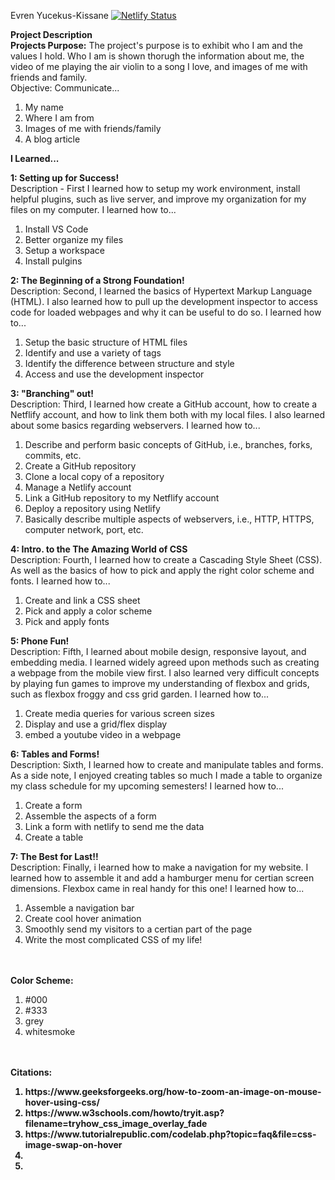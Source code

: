 Evren Yucekus-Kissane
[![Netlify Status](https://api.netlify.com/api/v1/badges/2557a18b-6276-47b4-9de1-4da1ee9470d1/deploy-status)](https://app.netlify.com/sites/awesomeman/deploys)


<b>Project Description</b>
<br>
<b>Projects Purpose:</b> The project's purpose is to exhibit who I am and the values I hold. Who I am is shown thorugh the information about me, the video of me playing the air violin to a song I love, and images of me with friends and family.
<br>
Objective: Communicate...
<ol>
    <li>My name</li>
    <li>Where I am from</li>
    <li>Images of me with friends/family</li>
    <li>A blog article</li>
</ol>

<b>I Learned...</b>

<b>1: Setting up for Success!</b>
<br>
    Description - First I learned how to setup my work environment, install helpful plugins, such as live server, and improve my organization for my files on my computer.
    I learned how to...
<ol>
    <li>Install VS Code</li>
    <li>Better organize my files</li>
    <li>Setup a workspace</li>
    <li>Install pulgins</li>
</ol>
<b>2: The Beginning of a Strong Foundation!</b>
<br>
    Description: Second, I learned the basics of Hypertext Markup Language (HTML). I also learned how to pull up the development inspector to access code for loaded webpages and why it can be useful to do so.
    I learned how to...
<ol>
    <li>Setup the basic structure of HTML files</li>
    <li>Identify and use a variety of tags</li>
    <li>Identify the difference between structure and style</li>
    <li>Access and use the development inspector</li>
</ol>

<b>3: "Branching" out!</b>
<br>
    Description: Third, I learned how create a GitHub account, how to create a Netflify account, and how to link them both with my local files. I also learned about some basics regarding webservers.
    I learned how to...
<ol>
    <li>Describe and perform basic concepts of GitHub, i.e., branches, forks, commits, etc.</li>
    <li>Create a GitHub repository</li>
    <li>Clone a local copy of a repository</li>
    <li>Manage a Netlify account</li>
    <li>Link a GitHub repository to my Netflify account</li>
    <li>Deploy a repository using Netlify</li>
    <li>Basically describe multiple aspects of webservers, i.e., HTTP, HTTPS, computer network, port, etc.</li>
</ol>

<b>4: Intro. to the The Amazing World of CSS</b>
<br>
    Description: Fourth, I learned how to create a Cascading Style Sheet (CSS). As well as the basics of how to pick and apply the right color scheme and fonts.
    I learned how to...
<ol>
    <li>Create and link a CSS sheet</li>
    <li>Pick and apply a color scheme</li>
    <li>Pick and apply fonts</li>
</ol>

<b>5: Phone Fun!</b>
<br>
    Description: Fifth, I learned about mobile design, responsive layout, and embedding media. I learned widely agreed upon methods such as creating a webpage from the mobile view first. I also learned very difficult concepts by playing fun games to improve my understanding of flexbox and grids, such as flexbox froggy and css grid garden.
    I learned how to...
<ol>
    <li>Create media queries for various screen sizes</li>
    <li>Display and use a grid/flex display</li>
    <li>embed a youtube video in a webpage</li>
</ol>

<b>6: Tables and Forms!</b>
<br>
    Description: Sixth, I learned how to create and manipulate tables and forms. As a side note, I enjoyed creating tables so much I made a table to organize my class schedule for my upcoming semesters!
    I learned how to...
<ol>
    <li>Create a form</li>
    <li>Assemble the aspects of a form</li>
    <li>Link a form with netlify to send me the data</li>
    <li>Create a table</li>
</ol>

<b>7: The Best for Last!!</b>
<br>
    Description: Finally, i learned how to make a navigation for my website. I learned how to assemble it and add a hamburger menu for certian screen dimensions. Flexbox came in real handy for this one!
    I learned how to...
<ol>
    <li>Assemble a navigation bar</li>
    <li>Create cool hover animation</li>
    <li>Smoothly send my visitors to a certian part of the page</li>
    <li>Write the most complicated CSS of my life!</li>
</ol>
<br>
<br>
<b>Color Scheme:</b>

<ol>
  <li>#000</li>
  <li>#333</li>
  <li>grey</li>
  <li>whitesmoke</li>
</ol>
<br>
<br>
<b>Citations:<b>
<ol>
  <li>https://www.geeksforgeeks.org/how-to-zoom-an-image-on-mouse-hover-using-css/</li>
  <li>https://www.w3schools.com/howto/tryit.asp?filename=tryhow_css_image_overlay_fade</li>
  <li>https://www.tutorialrepublic.com/codelab.php?topic=faq&file=css-image-swap-on-hover</li>
  <li></li>
  <li></li>
</ol>


